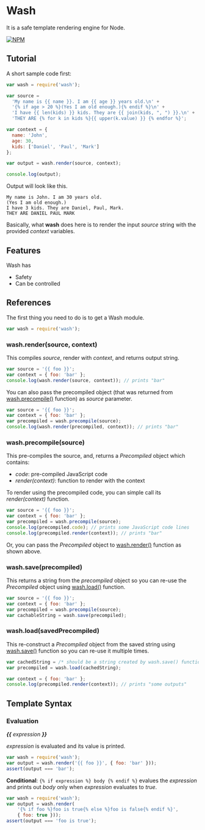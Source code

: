 # Wash 

It is a safe template rendering engine for Node.

[![NPM](https://nodei.co/npm/wash.png?compact=true)](https://nodei.co/npm/wash/)

## Tutorial

A short sample code first:

```javascript
var wash = require('wash');

var source = 
  'My name is {{ name }}. I am {{ age }} years old.\n' +
  '{% if age > 20 %}(Yes I am old enough.){% endif %}\n' +
  'I have {{ len(kids) }} kids. They are {{ join(kids, ", ") }}.\n' +
  'THEY ARE {% for k in kids %}{{ upper(k.value) }} {% endfor %}';

var context = {
  name: 'John',
  age: 30,
  kids: ['Daniel', 'Paul', 'Mark']
};

var output = wash.render(source, context);

console.log(output);
```

Output will look like this.

```
My name is John. I am 30 years old.
(Yes I am old enough.)
I have 3 kids. They are Daniel, Paul, Mark.
THEY ARE DANIEL PAUL MARK 
```

Basically, what **wash** does here is to render the input _source_ string with the provided _context_ variables.


## Features

Wash has 

- Safety
- Can be controlled

## References

The first thing you need to do is to get a Wash module.

```javascript
var wash = require('wash');
```

### wash.render(source, context)

This compiles _source_, render with _context_, and returns output string.

```javascript
var source = '{{ foo }}';
var context = { foo: 'bar' };
console.log(wash.render(source, context)); // prints "bar"
```

You can also pass the precompiled object (that was returned from [wash.precompile()](#washprecompilesource) function) as _source_ parameter.

```javascript
var source = '{{ foo }}';
var context = { foo: 'bar' };
var precompiled = wash.precompile(source);
console.log(wash.render(precompiled, context)); // prints "bar"
```

### wash.precompile(source)

This pre-compiles the source, and, returns a _Precompiled_ object which contains:

- _code_: pre-compiled JavaScript code
- _render(context)_: function to render with the context

To render using the precompiled code, you can simple call its _render(context)_ function.

```javascript
var source = '{{ foo }}';
var context = { foo: 'bar' };
var precompiled = wash.precompile(source);
console.log(precompiled.code); // prints some JavaScript code lines
console.log(precompiled.render(context)); // prints "bar"
```

Or, you can pass the _Precompiled_ object to [wash.render()](#washrendersource-context) function as shown above.

### wash.save(precompiled)

This returns a string from the _precompiled_ object so you can re-use the _Precompiled_ object using [wash.load()](#washloadsavedprecompiled) function.

```javascript
var source = '{{ foo }}';
var context = { foo: 'bar' };
var precompiled = wash.precompile(source);
var cachableString = wash.save(precompiled);
```

### wash.load(savedPrecompiled)

This re-construct a _Precompiled_ object from the saved string using [wash.save()](#washsaveprecompiled) function so you can re-use it multiple times.

```javascript
var cachedString = /* should be a string created by wash.save() function */;
var precompiled = wash.load(cachedString);

var context = { foo: 'bar' };
console.log(precompiled.render(context)); // prints "some outputs"
```

## Template Syntax

### Evaluation

_**{{** expression **}}**_

_expression_ is evaluated and its value is printed.

```javascript
var wash = require('wash');
var output = wash.render('{{ foo }}', { foo: 'bar' }));
assert(output === 'bar');
```

**Conditional**: `{% if expression %} body {% endif %}` evalues the _expression_ and prints out _body_ only when _expression_ evaluates to _true_.

```javascript
var wash = require('wash');
var output = wash.render(
    '{% if foo %}foo is true{% else %}foo is false{% endif %}', 
    { foo: true }));
assert(output === 'foo is true');
```

